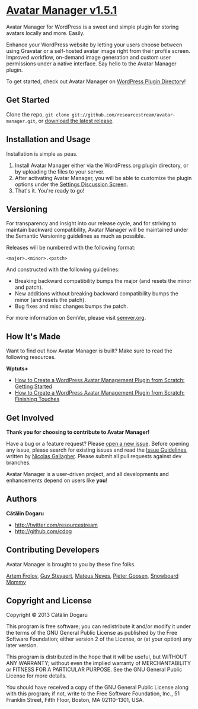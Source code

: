 [Avatar Manager v1.5.1](http://wordpress.org/plugins/avatar-manager/)
=======================

Avatar Manager for WordPress is a sweet and simple plugin for storing avatars
locally and more. Easily.

Enhance your WordPress website by letting your users choose between using
Gravatar or a self-hosted avatar image right from their profile screen. Improved
workflow, on-demand image generation and custom user permissions under a native
interface. Say hello to the Avatar Manager plugin.

To get started, check out Avatar Manager on [WordPress Plugin
Directory](http://wordpress.org/plugins/avatar-manager/)!



Get Started
-----------

Clone the repo, `git clone git://github.com/resourcestream/avatar-manager.git`,
or [download the latest
release](https://github.com/resourcestream/avatar-manager/zipball/master).



Installation and Usage
----------------------

Installation is simple as peas.

1. Install Avatar Manager either via the WordPress.org plugin directory, or by
   uploading the files to your server.
2. After activating Avatar Manager, you will be able to customize the plugin
   options under the [Settings Discussion
   Screen](http://codex.wordpress.org/Settings_Discussion_Screen).
3. That's it. You're ready to go!



Versioning
----------

For transparency and insight into our release cycle, and for striving to
maintain backward compatibility, Avatar Manager will be maintained under the
Semantic Versioning guidelines as much as possible.

Releases will be numbered with the following format:

`<major>.<minor>.<patch>`

And constructed with the following guidelines:

* Breaking backward compatibility bumps the major (and resets the minor and
  patch).
* New additions without breaking backward compatibility bumps the minor (and
  resets the patch).
* Bug fixes and misc changes bumps the patch.

For more information on SemVer, please visit [semver.org](http://semver.org/).



How It's Made
-------------

Want to find out how Avatar Manager is built? Make sure to read the following
resources.

**Wptuts+**

+ [How to Create a WordPress Avatar Management Plugin from Scratch: Getting Started](http://wp.tutsplus.com/tutorials/plugins/how-to-create-a-wordpress-avatar-management-plugin-from-scratch-getting-started/)
+ [How to Create a WordPress Avatar Management Plugin from Scratch: Finishing Touches](http://wp.tutsplus.com/tutorials/plugins/how-to-create-a-wordpress-avatar-management-plugin-from-scratch-finishing-touches/)



Get Involved
------------

**Thank you for choosing to contribute to Avatar Manager!**

Have a bug or a feature request? Please [open a new
issue](https://github.com/resourcestream/avatar-manager/issues). Before opening
any issue, please search for existing issues and read the [Issue
Guidelines](https://github.com/necolas/issue-guidelines), written by [Nicolas
Gallagher](https://github.com/necolas/). Please submit all pull requests against
dev branches.

Avatar Manager is a user-driven project, and all developments and enhancements
depend on users like **you**!



Authors
-------

**Cătălin Dogaru**

+ http://twitter.com/resourcestream
+ http://github.com/cdog



Contributing Developers
-----------------------

Avatar Manager is brought to you by these fine folks.

[Artem Frolov](http://profiles.wordpress.org/dikiy_forester/),
[Guy Steyaert](http://profiles.wordpress.org/ideos/),
[Mateus Neves](http://profiles.wordpress.org/mateusneves/),
[Pieter Goosen](http://profiles.wordpress.org/pietergoosen),
[Snowboard Mommy](http://profiles.wordpress.org/snowboardmommy/)



Copyright and License
---------------------

Copyright © 2013 Cătălin Dogaru

This program is free software; you can redistribute it and/or modify it under
the terms of the GNU General Public License as published by the Free Software
Foundation; either version 2 of the License, or (at your option) any later
version.

This program is distributed in the hope that it will be useful, but WITHOUT ANY
WARRANTY; without even the implied warranty of MERCHANTABILITY or FITNESS FOR A
PARTICULAR PURPOSE. See the GNU General Public License for more details.

You should have received a copy of the GNU General Public License along with
this program; if not, write to the Free Software Foundation, Inc., 51 Franklin
Street, Fifth Floor, Boston, MA 02110-1301, USA.
